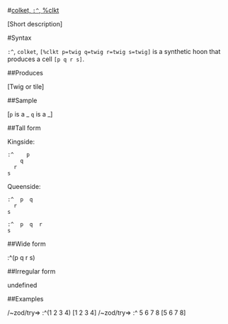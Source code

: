 #[colket, `:^`, %clkt](#clkt)

[Short description]

#Syntax

`:^`, `colket`, `[%clkt p=twig q=twig r=twig s=twig]` is a 
synthetic hoon that produces a cell `[p q r s]`.

##Produces

[Twig or tile]

##Sample

[`p` is a _
`q` is a _]

##Tall form

Kingside:

    :^    p
        q
      r
    s

Queenside:

    :^  p  q
      r
    s

    :^  p  q  r  
    s

##Wide form

:^(p q r s)

##Irregular form

undefined

##Examples

/~zod/try=> :^(1 2 3 4)
[1 2 3 4]
/~zod/try=> :^  5  6
              7
            8
[5 6 7 8]
